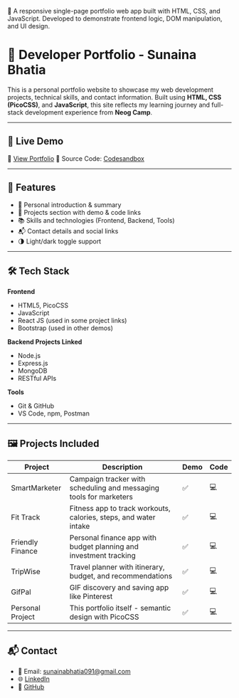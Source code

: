
🎯 A responsive single-page portfolio web app built with HTML, CSS, and JavaScript. Developed to demonstrate frontend logic, DOM manipulation, and UI design.
# 💼 Developer Portfolio - Sunaina Bhatia

This is a personal portfolio website to showcase my web development projects, technical skills, and contact information. Built using **HTML, CSS (PicoCSS)**, and **JavaScript**, this site reflects my learning journey and full-stack development experience from **Neog Camp**.

---

## 🚀 Live Demo
🔗 [View Portfolio](https://6z7swj.csb.app/)
📁 Source Code: [Codesandbox](https://codesandbox.io/p/sandbox/portfolio-sunainabhatia-6z7swj?file=%2Findex.html)

---

## 🧩 Features

- 👤 Personal introduction & summary
- 🧪 Projects section with demo & code links
- 📚 Skills and technologies (Frontend, Backend, Tools)
- 📬 Contact details and social links
- 🌗 Light/dark toggle support

---

## 🛠️ Tech Stack

**Frontend**
- HTML5, PicoCSS
- JavaScript
- React JS (used in some project links)
- Bootstrap (used in other demos)

**Backend Projects Linked**
- Node.js
- Express.js
- MongoDB
- RESTful APIs

**Tools**
- Git & GitHub
- VS Code, npm, Postman

---

## 🖼️ Projects Included

| Project         | Description                                                                 | Demo | Code |
|----------------|-----------------------------------------------------------------------------|------|------|
| SmartMarketer  | Campaign tracker with scheduling and messaging tools for marketers          | ✅   | 💻   |
| Fit Track       | Fitness app to track workouts, calories, steps, and water intake           | ✅   | 💻   |
| Friendly Finance| Personal finance app with budget planning and investment tracking          | ✅   | 💻   |
| TripWise        | Travel planner with itinerary, budget, and recommendations                 | ✅   | 💻   |
| GifPal          | GIF discovery and saving app like Pinterest                                | ✅   | 💻   |
| Personal Project| This portfolio itself - semantic design with PicoCSS                       | ✅   | 💻   |

---

## 📬 Contact

- 📧 Email: sunainabhatia091@gmail.com  
- 🌐 [LinkedIn](https://www.linkedin.com/in/sunainabhatia)  
- 🐙 [GitHub](https://github.com/Sunaina86)

